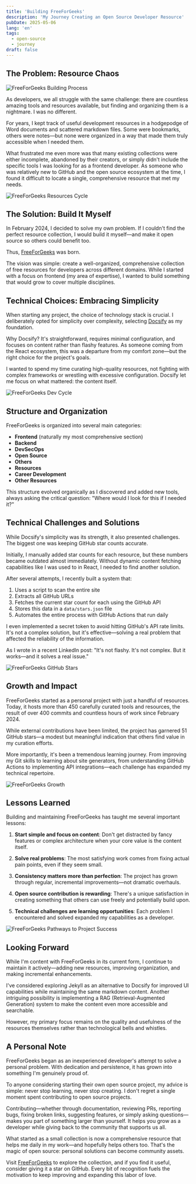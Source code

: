 ```yaml
---
title: 'Building FreeForGeeks'
description: 'My Journey Creating an Open Source Developer Resource'
pubDate: 2025-05-06
lang: 'en'
tags:
  - open-source
  - journey
draft: false
---
```


## The Problem: Resource Chaos

![FreeForGeeks Building Process](../../assets/images/blog/oss/ffg-building.png)

As developers, we all struggle with the same challenge: there are countless amazing tools and resources available, but finding and organizing them is a nightmare. I was no different.

For years, I kept track of useful development resources in a hodgepodge of Word documents and scattered markdown files. Some were bookmarks, others were notes—but none were organized in a way that made them truly accessible when I needed them.

What frustrated me even more was that many existing collections were either incomplete, abandoned by their creators, or simply didn't include the specific tools I was looking for as a frontend developer. As someone who was relatively new to GitHub and the open source ecosystem at the time, I found it difficult to locate a single, comprehensive resource that met my needs.

![FreeForGeeks Resources Cycle](../../assets/images/blog/oss/ffg-resources-cycle.png)

## The Solution: Build It Myself

In February 2024, I decided to solve my own problem. If I couldn't find the perfect resource collection, I would build it myself—and make it open source so others could benefit too.

Thus, [FreeForGeeks](https://freeforgeeks.jpdiaz.dev) was born.

The vision was simple: create a well-organized, comprehensive collection of free resources for developers across different domains. While I started with a focus on frontend (my area of expertise), I wanted to build something that would grow to cover multiple disciplines.

## Technical Choices: Embracing Simplicity

When starting any project, the choice of technology stack is crucial. I deliberately opted for simplicity over complexity, selecting [Docsify](https://docsify.js.org/) as my foundation.

Why Docsify? It's straightforward, requires minimal configuration, and focuses on content rather than flashy features. As someone coming from the React ecosystem, this was a departure from my comfort zone—but the right choice for the project's goals.

I wanted to spend my time curating high-quality resources, not fighting with complex frameworks or wrestling with excessive configuration. Docsify let me focus on what mattered: the content itself.

![FreeForGeeks Dev Cycle](../../assets/images/blog/oss/ffg-dev-cycle.png)

## Structure and Organization

FreeForGeeks is organized into several main categories:

- **Frontend** (naturally my most comprehensive section)
- **Backend**
- **DevSecOps**
- **Open Source**
- **Others**
- **Resources**
- **Career Development**
- **Other Resources**

This structure evolved organically as I discovered and added new tools, always asking the critical question: "Where would I look for this if I needed it?"

## Technical Challenges and Solutions

While Docsify's simplicity was its strength, it also presented challenges. The biggest one was keeping GitHub star counts accurate.

Initially, I manually added star counts for each resource, but these numbers became outdated almost immediately. Without dynamic content fetching capabilities like I was used to in React, I needed to find another solution.

After several attempts, I recently built a system that:

1. Uses a script to scan the entire site
2. Extracts all GitHub URLs
3. Fetches the current star count for each using the GitHub API
4. Stores this data in a `data/stars.json` file
5. Automates the entire process with GitHub Actions that run daily

I even implemented a secret token to avoid hitting GitHub's API rate limits. It's not a complex solution, but it's effective—solving a real problem that affected the reliability of the information.

As I wrote in a recent LinkedIn post: "It's not flashy. It's not complex. But it works—and it solves a real issue."

![FreeForGeeks GitHub Stars](../../assets/images/blog/oss/ffg-auto.png)

## Growth and Impact

FreeForGeeks started as a personal project with just a handful of resources. Today, it hosts more than 450 carefully curated tools and resources, the result of over 400 commits and countless hours of work since February 2024.

While external contributions have been limited, the project has garnered 51 GitHub stars—a modest but meaningful indication that others find value in my curation efforts.

More importantly, it's been a tremendous learning journey. From improving my Git skills to learning about site generators, from understanding GitHub Actions to implementing API integrations—each challenge has expanded my technical repertoire.

![FreeForGeeks Growth](../../assets/images/blog/oss/ffg-growth.png)

## Lessons Learned

Building and maintaining FreeForGeeks has taught me several important lessons:

1. **Start simple and focus on content**: Don't get distracted by fancy features or complex architecture when your core value is the content itself.

2. **Solve real problems**: The most satisfying work comes from fixing actual pain points, even if they seem small.

3. **Consistency matters more than perfection**: The project has grown through regular, incremental improvements—not dramatic overhauls.

4. **Open source contribution is rewarding**: There's a unique satisfaction in creating something that others can use freely and potentially build upon.

5. **Technical challenges are learning opportunities**: Each problem I encountered and solved expanded my capabilities as a developer.

![FreeForGeeks Pathways to Project Success](../../assets/images/blog/oss/ffg-success.png)

## Looking Forward

While I'm content with FreeForGeeks in its current form, I continue to maintain it actively—adding new resources, improving organization, and making incremental enhancements.

I've considered exploring Jekyll as an alternative to Docsify for improved UI capabilities while maintaining the same markdown content. Another intriguing possibility is implementing a RAG (Retrieval-Augmented Generation) system to make the content even more accessible and searchable.

However, my primary focus remains on the quality and usefulness of the resources themselves rather than technological bells and whistles.

## A Personal Note

FreeForGeeks began as an inexperienced developer's attempt to solve a personal problem. With dedication and persistence, it has grown into something I'm genuinely proud of.

To anyone considering starting their own open source project, my advice is simple: never stop learning, never stop creating. I don't regret a single moment spent contributing to open source projects.

Contributing—whether through documentation, reviewing PRs, reporting bugs, fixing broken links, suggesting features, or simply asking questions—makes you part of something larger than yourself. It helps you grow as a developer while giving back to the community that supports us all.

What started as a small collection is now a comprehensive resource that helps me daily in my work—and hopefully helps others too. That's the magic of open source: personal solutions can become community assets.

Visit [FreeForGeeks](https://freeforgeeks.jpdiaz.dev) to explore the collection, and if you find it useful, consider giving it a star on GitHub. Every bit of recognition fuels the motivation to keep improving and expanding this labor of love.
